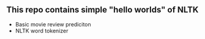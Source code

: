 ## This repo contains simple "hello worlds" of NLTK
- Basic movie review prediciton
- NLTK word tokenizer